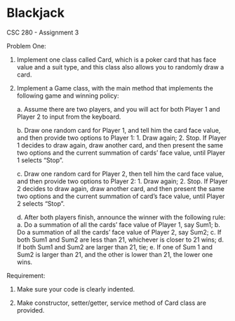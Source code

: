 # Blackjack

CSC 280 - Assignment 3

Problem One:

1. Implement one class called Card, which is a poker card that has face value and a suit type, and this class also allows you to randomly draw a card. 

2. Implement a Game class, with the main method that implements the following game and winning policy: 

	a. Assume there are two players, and you will act for both Player 1 and Player 2 to input from the keyboard. 

	b. Draw one random card for Player 1, and tell him the card face value, and then provide two options to Player 1: 1. Draw again; 2. Stop. If Player 1 decides to draw again, draw another card, and then present the same two options and the current summation of cards’ face value, until Player 1 selects “Stop”.

	c. Draw one random card for Player 2, then tell him the card face value, and then provide two options to Player 2: 1. Draw again; 2. Stop. If Player 2 decides to draw again, draw another card, and then present the same two options and the current summation of card’s face value, until Player 2 selects “Stop”.

	d. After both players finish, announce the winner with the following rule:
		a. Do a summation of all the cards’ face value of Player 1, say Sum1;
		b. Do a summation of all the cards’ face value of Player 2, say Sum2;
		c. If both Sum1 and Sum2 are less than 21, whichever is closer to 21 wins;
		d. If both Sum1 and Sum2 are larger than 21, tie;
		e. If one of Sum 1 and Sum2 is larger than 21, and the other is lower than 21, the lower one wins.

Requirement:

1. Make sure your code is clearly indented.

2. Make constructor, setter/getter, service method of Card class are provided.
